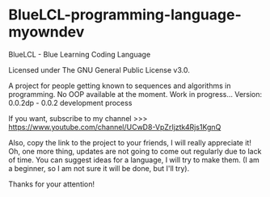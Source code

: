 # BlueLCL-programming-language-myowndev

BlueLCL - Blue Learning Coding Language

Licensed under The GNU General Public License v3.0.

A project for people getting known to sequences and algorithms in programming. No OOP available at the moment. Work in progress...
Version: 0.0.2dp - 0.0.2 development process

If you want, subscribe to my channel >>> https://www.youtube.com/channel/UCwD8-VpZrIjztk4Rjs1KgnQ



Also, copy the link to the project to your friends, I will really appreciate it! 
Oh, one more thing, updates are not going to come out regularly due to lack of time.
You can suggest ideas for a language, I will try to make them. (I am a beginner, so I am not sure it will be done, but I'll try).

Thanks for your attention! 
